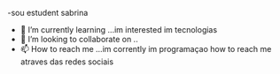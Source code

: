-sou estudent sabrina
- 🌱 I’m currently learning ...im interested im tecnologias
- 💞️ I’m looking to collaborate on ..
- 📫 How to reach me ...im corrently im programaçao
how to reach me atraves das redes sociais
<!---
sabririomeio/sabririomeio is a ✨ special ✨ repository because its `README.md` (this file) appears on your GitHub profile.
You can click the Preview link to take a look at your changes.
--->
